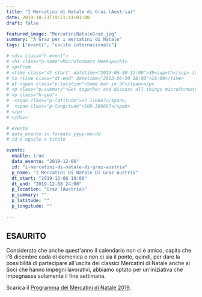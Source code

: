 ```yaml
---
title: "I Mercatini di Natale di Graz (Austria)"
date: 2019-10-23T19:21:41+01:00
draft: false

featured_image: "MercatiniNataleGraz.jpg"
summary: "A Graz per i mercatini di Natale"
tags: ["eventi", "uscite internazionali"]

# <div class="h-event">
# <h1 class="p-name">Microformats Meetup</h1>
# <p>From 
# <time class="dt-start" datetime="2013-06-30 12:00">30<sup>th</sup> June 2013, 12:00</time>
# to <time class="dt-end" datetime="2013-06-30 18:00">18:00</time>
# at <span class="p-location">Some bar in SF</span></p>
# <p class="p-summary">Get together and discuss all things microformats-related.</p>
# <p class="h-geo">
#  <span class="p-latitude">27.116667</span>,
#  <span class="p-longitude">109.366667</span>
# </p>
# </div>

# evento 
# data_evento in formato yyyy-mm-dd
# id è uguale a titolo

evento:
  enable: true
  data_evento: "2019-12-06"
  id: "i-mercatini-di-natale-di-graz-austria"
  p_name: "I Mercatini Di Natale Di Graz Austria"
  dt_start: "2019-12-06 10:00"
  dt_end: "2019-12-08 24:00" 
  p_location: "Graz (Austria)"
  p_summary: ""
  p_latitude: ""
  p_longitude: ""
  
---
```


## ESAURITO

Considerato che anche quest'anno il calendario non ci è amico, capita che l'8 dicembre cada di domenica e non ci sia il ponte, quindi, per dare la possibilità di partecipare all'uscita dei classici Mercatini di Natale anche ai Soci che hanno impegni lavorativi, abbiamo optato per un'iniziativa che impegnasse solamente il fine settimana.

Scarica il [Programma dei Mercatini di Natale 2019](ProgrammaMercatiniNataleGraz.pdf).